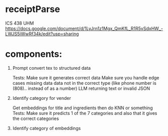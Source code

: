 # receiptParse
ICS 438 UHM
https://docs.google.com/document/d/1LyJrn1z1Mgx_QmKfL_R1R5vSdxHW_-LWJS5iWwRf34k/edit?usp=sharing
# components:
1. Prompt convert tex to structured data

	Tests:
		Make sure it generates correct data
		Make sure you handle edge cases
			missing data
			data not in the correct type (like phone number is (808).. instead of as a number)
			LLM returning text or invalid JSON
3. Identify category for vender
   
	Get embeddings for title and ingredients then do KNN or something
	Tests:
		Make sure it predicts 1 of the 7 categories and also that it gives the correct categories

5. Identify category of embeddings
		


